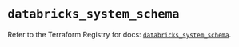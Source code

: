 # `databricks_system_schema`

Refer to the Terraform Registry for docs: [`databricks_system_schema`](https://registry.terraform.io/providers/databricks/databricks/1.57.0/docs/resources/system_schema).
